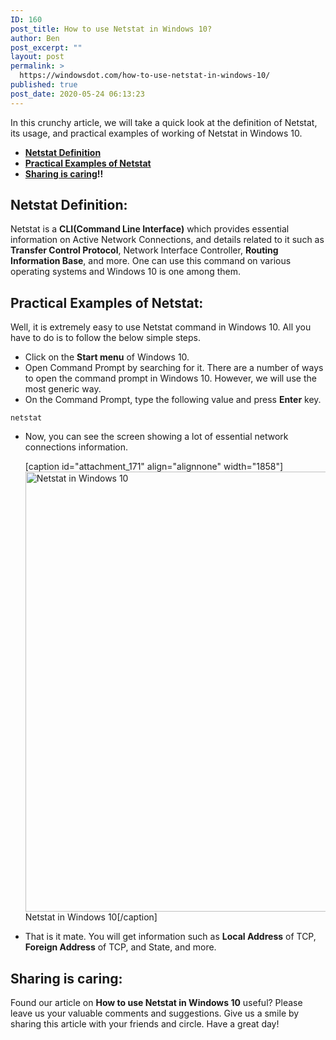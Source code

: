 ```yaml
---
ID: 160
post_title: How to use Netstat in Windows 10?
author: Ben
post_excerpt: ""
layout: post
permalink: >
  https://windowsdot.com/how-to-use-netstat-in-windows-10/
published: true
post_date: 2020-05-24 06:13:23
---
```

In this crunchy article, we will take a quick look at the definition of Netstat, its usage, and practical examples of working of Netstat in Windows 10.
<ul class="toc">
 	<li><a href="#netstat-definition"><strong>Netstat Definition</strong></a></li>
 	<li><a href="#practical-examples"><strong>Practical Examples of Netstat</strong></a></li>
 	<li><strong><a href="#conclusion">Sharing is caring</a>!!</strong></li>
</ul>
<h2 id="&quot;netstat-definition">Netstat Definition:</h2>
Netstat is a <strong>CLI(Command Line Interface)</strong> which provides essential information on Active Network Connections, and details related to it such as <strong>Transfer Control Protocol</strong>, Network Interface Controller, <strong>Routing Information Base</strong>, and more. One can use this command on various operating systems and Windows 10 is one among them.
<h2 id="practical-examples">Practical Examples of Netstat:</h2>
Well, it is extremely easy to use Netstat command in Windows 10. All you have to do is to follow the below simple steps.
<ul>
 	<li>Click on the <strong>Start menu</strong> of Windows 10.</li>
 	<li>Open Command Prompt by searching for it. There are a number of ways to open the command prompt in Windows 10. However, we will use the most generic way.</li>
 	<li>On the Command Prompt, type the following value and press <strong>Enter</strong> key.</li>
</ul>
<code>netstat</code>
<ul>
 	<li>Now, you can see the screen showing a lot of essential network connections information.

[caption id="attachment_171" align="alignnone" width="1858"]<img class="wp-image-171 size-full" src="https://windowsdot.com/wp-content/uploads/2020/05/Screenshot_3.jpg" alt="Netstat in Windows 10" width="1858" height="704" /> Netstat in Windows 10[/caption]</li>
 	<li>That is it mate. You will get information such as <strong>Local Address</strong> of TCP, <strong>Foreign Address</strong> of TCP, and State, and more.</li>
</ul>
<h2 id="conclusion">Sharing is caring:</h2>
Found our article on <strong>How to use Netstat in Windows 10</strong> useful? Please leave us your valuable comments and suggestions. Give us a smile by sharing this article with your friends and circle. Have a great day!